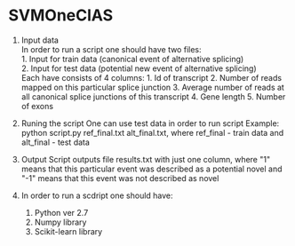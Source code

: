 SVMOneClAS
==========
1. Input data  
	In order to run a script one should have two files:  
		1. Input for train data (canonical event of alternative splicing)  
		2. Input for test data (potential new event of alternative splicing)  
	Each have consists of 4 columns:
		1. Id of transcript
		2. Number of reads mapped on this particular splice junction
		3. Average number of reads at all canonical splice junctions of this transcript
		4. Gene length
		5. Number of exons

2. Runing the script
	One can use test data in order to run script
	Example:
		python script.py ref_final.txt alt_final.txt, where ref_final - train data and alt_final - test data

3. Output
	Script outputs file results.txt with just one column, where "1" means that this particular event was described as a potential novel and "-1" means that this event was not described as novel

4. In order to run a scdript one should have:
	1. Python ver 2.7
	2. Numpy library
	3. Scikit-learn library 

